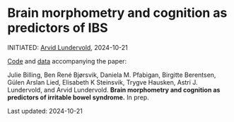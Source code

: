 # Brain morphometry and cognition as predictors of IBS

INITIATED: [Arvid Lundervold](https://www.uib.no/en/persons/Arvid.Lundervold), 2024-10-21

[Code](https://github.com/arvidl/ibs-brain/tree/main/notebooks) and [data](./data) accompanying the paper: <br>

Julie Billing, Ben René Bjørsvik, Daniela M. Pfabigan, Birgitte Berentsen, Gülen Arslan Lied, Elisabeth K Steinsvik, Trygve Hausken, Astri J. Lundervold, and Arvid Lundervold.
**Brain morphometry and cognition as predictors of irritable bowel syndrome.**
In prep.

Last updated: 2024-10-21
